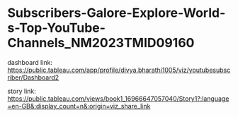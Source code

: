# Subscribers-Galore-Explore-World-s-Top-YouTube-Channels_NM2023TMID09160


dashboard link: https://public.tableau.com/app/profile/divya.bharathi1005/viz/youtubesubscriber/Dashboard2

story link: https://public.tableau.com/views/book1_16966647057040/Story1?:language=en-GB&:display_count=n&:origin=viz_share_link
